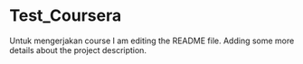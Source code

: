 # Test_Coursera
Untuk mengerjakan course
I am editing the README file. Adding some more details about the project description.
